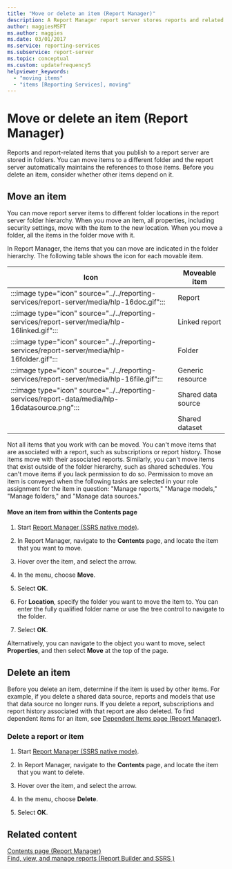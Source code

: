 ```yaml
---
title: "Move or delete an item (Report Manager)"
description: A Report Manager report server stores reports and related items in folders. You can move or delete items. Report server maintains references to items you move.
author: maggiesMSFT
ms.author: maggies
ms.date: 03/01/2017
ms.service: reporting-services
ms.subservice: report-server
ms.topic: conceptual
ms.custom: updatefrequency5
helpviewer_keywords:
  - "moving items"
  - "items [Reporting Services], moving"
---
```

# Move or delete an item (Report Manager)
  Reports and report-related items that you publish to a report server are stored in folders. You can move items to a different folder and the report server automatically maintains the references to those items. Before you delete an item, consider whether other items depend on it.  
  
## Move an item  
 You can move report server items to different folder locations in the report server folder hierarchy. When you move an item, all properties, including security settings, move with the item to the new location. When you move a folder, all the items in the folder move with it.  
  
 In Report Manager, the items that you can move are indicated in the folder hierarchy. The following table shows the icon for each movable item.  
  
|Icon|Moveable item|  
|----------|-------------------|  
|:::image type="icon" source="../../reporting-services/report-server/media/hlp-16doc.gif":::|Report|  
|:::image type="icon" source="../../reporting-services/report-server/media/hlp-16linked.gif":::|Linked report|  
|:::image type="icon" source="../../reporting-services/report-server/media/hlp-16folder.gif":::|Folder|  
|:::image type="icon" source="../../reporting-services/report-server/media/hlp-16file.gif":::|Generic resource|  
|:::image type="icon" source="../../reporting-services/report-data/media/hlp-16datasource.png":::|Shared data source|  
||Shared dataset|  
  
 Not all items that you work with can be moved. You can't move items that are associated with a report, such as subscriptions or report history. Those items move with their associated reports. Similarly, you can't move items that exist outside of the folder hierarchy, such as shared schedules. You can't move items if you lack permission to do so. Permission to move an item is conveyed when the following tasks are selected in your role assignment for the item in question: "Manage reports," "Manage models," "Manage folders," and "Manage data sources."  
  
#### Move an item from within the Contents page  
  
1.  Start [Report Manager  &#40;SSRS native mode&#41;](../web-portal-ssrs-native-mode.md).  
  
1.  In Report Manager, navigate to the **Contents** page, and locate the item that you want to move.  
  
1.  Hover over the item, and select the arrow.  
  
1.  In the menu, choose **Move**.  
  
1.  Select **OK**.
  
1.  For **Location**, specify the folder you want to move the item to. You can enter the fully qualified folder name or use the tree control to navigate to the folder.  
  
1.  Select **OK**.
  
 Alternatively, you can navigate to the object you want to move, select **Properties**, and then select **Move** at the top of the page.  
  
## Delete an item  
 Before you delete an item, determine if the item is used by other items. For example, if you delete a shared data source, reports and models that use that data source no longer runs. If you delete a report, subscriptions and report history associated with that report are also deleted. To find dependent items for an item, see [Dependent Items page &#40;Report Manager&#41;](../web-portal-ssrs-native-mode.md).  
  
### Delete a report or item  
  
1.  Start [Report Manager  &#40;SSRS native mode&#41;](../web-portal-ssrs-native-mode.md).  
  
1.  In Report Manager, navigate to the **Contents** page, and locate the item that you want to delete.  
  
1.  Hover over the item, and select the arrow.  
  
1.  In the menu, choose **Delete**.  
  
1.  Select **OK**.
  
## Related content 
 [Contents page &#40;Report Manager&#41;](/previous-versions/sql/sql-server-2016/ms186470(v=sql.130))   
 [Find, view, and manage reports &#40;Report Builder and SSRS &#41;](../../reporting-services/report-builder/finding-viewing-and-managing-reports-report-builder-and-ssrs.md)  
  
